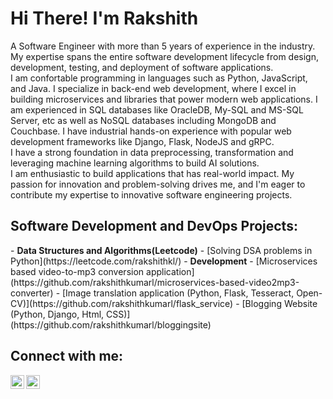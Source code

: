 <h1>Hi There! I'm Rakshith</h1>
A Software Engineer with more than 5 years of experience in the industry. My expertise spans the entire software development lifecycle from design, development, testing, and deployment of software applications. </br>I am confortable programming in languages such as Python, JavaScript, and Java. I specialize in back-end web development, where I excel in building microservices and libraries that power modern web applications. I am experienced in SQL databases like OracleDB, My-SQL and MS-SQL Server, etc as well as NoSQL databases including MongoDB and Couchbase. I have industrial hands-on experience with popular web development frameworks like Django, Flask, NodeJS and gRPC. </br>I have a strong foundation in data preprocessing, transformation and leveraging machine learning algorithms to build AI solutions. </br>I am enthusiastic to build applications that has real-world impact. My passion for innovation and problem-solving drives me, and I'm eager to contribute my expertise to innovative software engineering projects.


<h2>Software Development and DevOps Projects:</h2>
- <b>Data Structures and Algorithms(Leetcode)</b>
  - [Solving DSA problems in Python](https://leetcode.com/rakshithkl/)
- <b>Development</b>
  - [Microservices based video-to-mp3 conversion application] (https://github.com/rakshithkumarl/microservices-based-video2mp3-converter)
  - [Image translation application (Python, Flask, Tesseract, Open-CV)](https://github.com/rakshithkumarl/flask_service)
  - [Blogging Website (Python, Django, Html, CSS)](https://github.com/rakshithkumarl/bloggingsite)
<!--
- <b>Java</b>
- <b>Javascript</b>
- <b>DevOps</b>
-->
<h2> Connect with me:</h2>

[<img align="left" alt="Rakshith | LinkedIn" width="22px" src="https://cdn.jsdelivr.net/npm/simple-icons@v3/icons/linkedin.svg" />][linkedin]
[<img align="left" alt="Rakshith | Instagram" width="22px" src="https://cdn.jsdelivr.net/npm/simple-icons@v3/icons/instagram.svg" />][instagram]

[instagram]: https://www.instagram.com/rakshith__bharadwaj/
[linkedin]: https://www.linkedin.com/in/rklr

<!--
**rakshithkumarl/portfoliorakshith** is a ✨ _special_ ✨ repository because its `README.md` (this file) appears on your GitHub profile.

Here are some ideas to get you started:

- 🔭 I’m currently working on ...
- 🌱 I’m currently learning ...
- 👯 I’m looking to collaborate on ...
- 🤔 I’m looking for help with ...
- 💬 Ask me about ...
- 📫 How to reach me: ...
- 😄 Pronouns: ...
- ⚡ Fun fact: ...
-->
